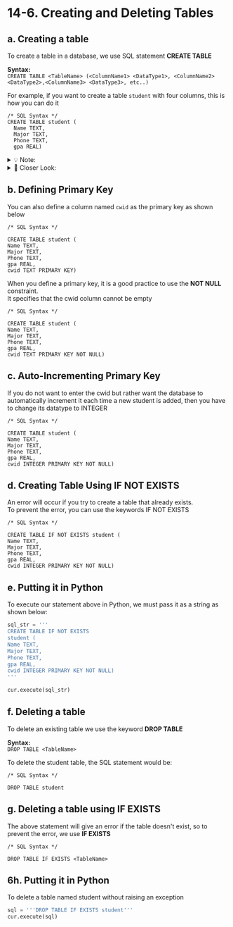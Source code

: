 # 14-6. Creating and Deleting Tables

## a. Creating a table
To create a table in a database, we use SQL statement **CREATE TABLE**  

**Syntax:**  
`CREATE TABLE <TableName> (<ColumnName1> <DataType1>, <ColumnName2> <DataType2>,<ColumnName3> <DataType3>, etc..)`  

For example, if you want to create a table `student` with four columns, this is how you can do it  

```mysql
/* SQL Syntax */
CREATE TABLE student (
  Name TEXT, 
  Major TEXT, 
  Phone TEXT, 
  gpa REAL)
```

<details>
  <summary>
    💡 Note:
  </summary>
  All the words in uppercase are SQL keywords<br>
  SQL is case-insensitive, but it is best practice to use upper case<br>
</details>


<details>
  <summary>
    🔎 Closer Look:
  </summary>
  The above statement will create a table with four columns<br>
  Name which is a string<br>
  Major which is a string<br>
  Phone which is a string<br>
  gpa which is a real number (or float as we call in Python)<br>
</details>


## b. Defining Primary Key      
You can also define a column named `cwid` as the primary key as shown below
```mysql
/* SQL Syntax */

CREATE TABLE student (
Name TEXT, 
Major TEXT, 
Phone TEXT,
gpa REAL,
cwid TEXT PRIMARY KEY)
```

When you define a primary key, it is a good practice to use the **NOT NULL** constraint.  
It specifies that the cwid column cannot be empty

```mysql
/* SQL Syntax */

CREATE TABLE student (
Name TEXT, 
Major TEXT, 
Phone TEXT,
gpa REAL,
cwid TEXT PRIMARY KEY NOT NULL)
```

## c. Auto-Incrementing Primary Key

If you do not want to enter the cwid but rather want the database to automatically increment it each time a new student is added, then you have to change its datatype to INTEGER

```mysql
/* SQL Syntax */

CREATE TABLE student (
Name TEXT, 
Major TEXT, 
Phone TEXT,
gpa REAL,
cwid INTEGER PRIMARY KEY NOT NULL)
```

## d. Creating Table Using IF NOT EXISTS
An error will occur if you try to create a table that already exists.  
To prevent the error, you can use the keywords IF NOT EXISTS  
```mysql
/* SQL Syntax */

CREATE TABLE IF NOT EXISTS student (
Name TEXT, 
Major TEXT, 
Phone TEXT,
gpa REAL,
cwid INTEGER PRIMARY KEY NOT NULL)
```

## e. Putting it in Python

To execute our statement above in Python, we must pass it as a string as shown below:

```python
sql_str = '''
CREATE TABLE IF NOT EXISTS 
student (
Name TEXT, 
Major TEXT, 
Phone TEXT, 
gpa REAL, 
cwid INTEGER PRIMARY KEY NOT NULL)
'''

cur.execute(sql_str)
```

## f. Deleting a table
To delete an existing table we use the keyword **DROP TABLE**  

**Syntax:**  
`DROP TABLE <TableName>`

To delete the student table, the SQL statement would be:
```mysql
/* SQL Syntax */

DROP TABLE student
```

## g. Deleting a table using IF EXISTS
  
The above statement will give an error if the table doesn't exist, so to prevent the error, we use **IF EXISTS**  

```mysql
/* SQL Syntax */

DROP TABLE IF EXISTS <TableName>
```

## 6h. Putting it in Python
To delete a table named student without raising an exception

```python
sql = '''DROP TABLE IF EXISTS student'''
cur.execute(sql)
```
